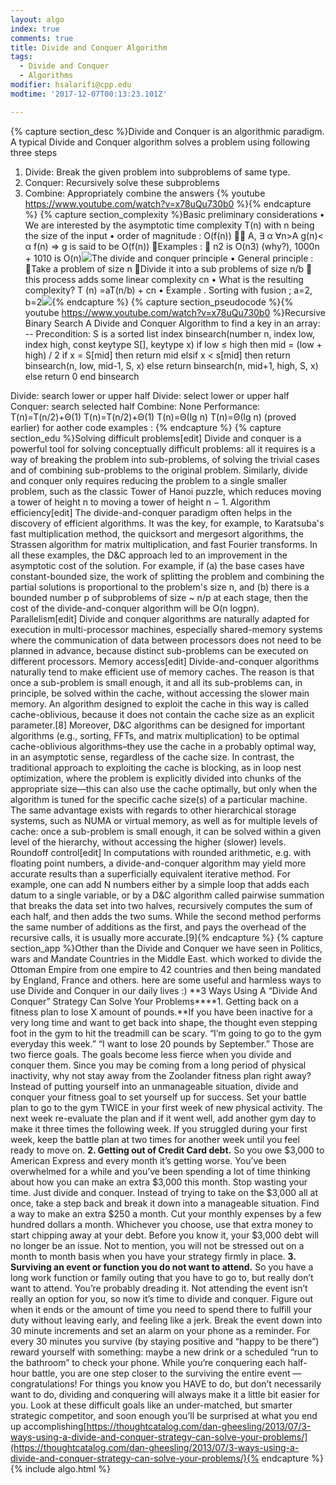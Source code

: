 ```yaml
---
layout: algo
index: true
comments: true
title: Divide and Conquer Algorithm
tags:
  - Divide and Conquer
  - Algorithms
modifier: hsalarifi@cpp.edu
modtime: '2017-12-07T00:13:23.101Z'

---
```

{% capture section_desc %}Divide and Conquer is an algorithmic paradigm. A typical Divide and Conquer algorithm solves a problem using following three steps

1. Divide: Break the given problem into subproblems of same type.
2. Conquer: Recursively solve these subproblems
3. Combine: Appropriately combine the answers {% youtube <https://www.youtube.com/watch?v=x78uQu730b0> %}{% endcapture %}
{% capture section_complexity %}Basic preliminary considerations
• We are interested by the asymptotic time
complexity T(n) with n being the size of the
input
• order of magnitude : O(f(n))
∃ A, ∃ α ∀n>A g(n)< α f(n) => g is said to be
O(f(n))
Examples :
 n2 is O(n3) (why?), 1000n + 1010 is O(n)![](https://drive.google.com/open?id=1bFkHR6eiug47u69I5pDr6LUiqhji007q)The divide and conquer principle
• General principle :
Take a problem of size n
Divide it into a sub problems of size n/b
 this process adds some linear complexity cn
• What is the resulting complexity?
T (n) =aT(n/b) + cn
• Example . Sorting with fusion ; a=2, b=2![](https://drive.google.com/open?id=1AjVOJ1S5dGsMk3Qtay4ImkkLzM026bHC){% endcapture %}
{% capture section_pseudocode %}{% youtube <https://www.youtube.com/watch?v=x78uQu730b0> %}Recursive Binary Search
A Divide and Conquer Algorithm to find a key in an array: 
    -- Precondition: S is a sorted list
    index binsearch(number n, index low, index high, 
            const keytype S[], keytype x)
        if low ≤ high then
            mid = (low + high) / 2
            if x = S[mid] then
                return mid
            elsif x < s[mid] then
                return binsearch(n, low, mid-1, S, x)
            else
                return binsearch(n, mid+1, high, S, x)
        else
            return 0
    end binsearch
    
Divide: search lower or upper half 
Divide: select lower or upper half 
Conquer: search selected half 
Combine: None 
Performance: 
T(n)=T(n/2)+Θ(1)
T(n)=T(n/2)+Θ(1)
T(n)=Θ(lg n)
T(n)=Θ(lg n)
(proved earlier) for aother code examples :
[](http://www.radford.edu/~nokie/classes/360/divcon.html){% endcapture %}
{% capture section_edu %}Solving difficult problems[edit]
Divide and conquer is a powerful tool for solving conceptually difficult problems: all it requires is a way of breaking the problem into sub-problems, of solving the trivial cases and of combining sub-problems to the original problem. Similarly, divide and conquer only requires reducing the problem to a single smaller problem, such as the classic Tower of Hanoi puzzle, which reduces moving a tower of height n to moving a tower of height n − 1.
Algorithm efficiency[edit]
The divide-and-conquer paradigm often helps in the discovery of efficient algorithms. It was the key, for example, to Karatsuba's fast multiplication method, the quicksort and mergesort algorithms, the Strassen algorithm for matrix multiplication, and fast Fourier transforms.
In all these examples, the D&C approach led to an improvement in the asymptotic cost of the solution. For example, if (a) the base cases have constant-bounded size, the work of splitting the problem and combining the partial solutions is proportional to the problem's size n, and (b) there is a bounded number p of subproblems of size ~ n/p at each stage, then the cost of the divide-and-conquer algorithm will be O(n logpn).
Parallelism[edit]
Divide and conquer algorithms are naturally adapted for execution in multi-processor machines, especially shared-memory systems where the communication of data between processors does not need to be planned in advance, because distinct sub-problems can be executed on different processors.
Memory access[edit]
Divide-and-conquer algorithms naturally tend to make efficient use of memory caches. The reason is that once a sub-problem is small enough, it and all its sub-problems can, in principle, be solved within the cache, without accessing the slower main memory. An algorithm designed to exploit the cache in this way is called cache-oblivious, because it does not contain the cache size as an explicit parameter.[8] Moreover, D&C algorithms can be designed for important algorithms (e.g., sorting, FFTs, and matrix multiplication) to be optimal cache-oblivious algorithms–they use the cache in a probably optimal way, in an asymptotic sense, regardless of the cache size. In contrast, the traditional approach to exploiting the cache is blocking, as in loop nest optimization, where the problem is explicitly divided into chunks of the appropriate size—this can also use the cache optimally, but only when the algorithm is tuned for the specific cache size(s) of a particular machine.
The same advantage exists with regards to other hierarchical storage systems, such as NUMA or virtual memory, as well as for multiple levels of cache: once a sub-problem is small enough, it can be solved within a given level of the hierarchy, without accessing the higher (slower) levels.
Roundoff control[edit]
In computations with rounded arithmetic, e.g. with floating point numbers, a divide-and-conquer algorithm may yield more accurate results than a superficially equivalent iterative method. For example, one can add N numbers either by a simple loop that adds each datum to a single variable, or by a D&C algorithm called pairwise summation that breaks the data set into two halves, recursively computes the sum of each half, and then adds the two sums. While the second method performs the same number of additions as the first, and pays the overhead of the recursive calls, it is usually more accurate.[9][](https://en.wikipedia.org/wiki/Divide_and_conquer_algorithm){% endcapture %}
{% capture section_app %}Other than the Divide and Conquer we have seen in Politics, wars and Mandate Countries in the Middle East. which worked to divide the Ottoman Empire from one empire to 42 countries and then being mandated by England, France and others. here are some useful and harmless ways to use Divide and Conquer in our daily lives :) **3 Ways Using A “Divide And Conquer” Strategy Can Solve Your Problems****1. Getting back on a fitness plan to lose X amount of pounds.**If you have been inactive for a very long time and want to get back into shape, the thought even stepping foot in the gym to hit the treadmill can be scary.
“I’m going to go to the gym everyday this week.”
“I want to lose 20 pounds by September.”
Those are two fierce goals. The goals become less fierce when you divide and conquer them. Since you may be coming from a long period of physical inactivity, why not stay away from the Zoolander fitness plan right away? Instead of putting yourself into an unmanageable situation, divide and conquer your fitness goal to set yourself up for success.
Set your battle plan to go to the gym TWICE in your first week of new physical activity. The next week re-evaluate the plan and if it went well, add another gym day to make it three times the following week. If you struggled during your first week, keep the battle plan at two times for another week until you feel ready to move on.
**2. Getting out of Credit Card debt.**
So you owe $3,000 to American Express and every month it’s getting worse. You’ve been overwhelmed for a while and you’ve been spending a lot of time thinking about how you can make an extra $3,000 this month. Stop wasting your time.
Just divide and conquer. Instead of trying to take on the $3,000 all at once, take a step back and break it down into a manageable situation. Find a way to make an extra $250 a month. Cut your monthly expenses by a few hundred dollars a month. Whichever you choose, use that extra money to start chipping away at your debt. Before you know it, your $3,000 debt will no longer be an issue. Not to mention, you will not be stressed out on a month to month basis when you have your strategy firmly in place.
**3. Surviving an event or function you do not want to attend.**
So you have a long work function or family outing that you have to go to, but really don’t want to attend. You’re probably dreading it. Not attending the event isn’t really an option for you, so now it’s time to divide and conquer. Figure out when it ends or the amount of time you need to spend there to fulfill your duty without leaving early, and feeling like a jerk. Break the event down into 30 minute increments and set an alarm on your phone as a reminder. For every 30 minutes you survive (by staying positive and “happy to be there”) reward yourself with something: maybe a new drink or a scheduled “run to the bathroom” to check your phone. While you’re conquering each half-hour battle, you are one step closer to the surviving the entire event — congratulations!
For things you know you HAVE to do, but don’t necessarily want to do, dividing and conquering will always make it a little bit easier for you. Look at these difficult goals like an under-matched, but smarter strategic competitor, and soon enough you’ll be surprised at what you end up accomplishing[https://thoughtcatalog.com/dan-gheesling/2013/07/3-ways-using-a-divide-and-conquer-strategy-can-solve-your-problems/](https://thoughtcatalog.com/dan-gheesling/2013/07/3-ways-using-a-divide-and-conquer-strategy-can-solve-your-problems/){% endcapture %}
{% include algo.html %}